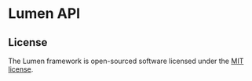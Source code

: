 # Lumen API


## License
The Lumen framework is open-sourced software licensed under the [MIT license](https://opensource.org/licenses/MIT).
